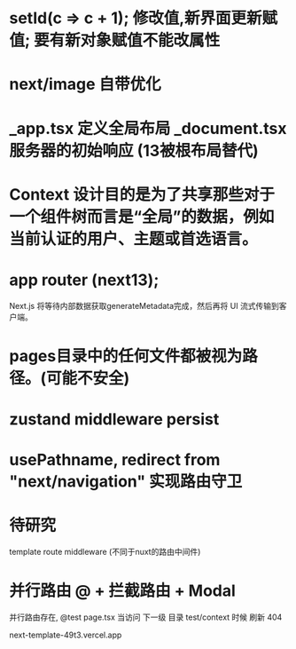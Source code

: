 # setId(c => c + 1);  修改值,新界面更新赋值;  要有新对象赋值不能改属性

# next/image 自带优化

# _app.tsx 定义全局布局  _document.tsx 服务器的初始响应 (13被根布局替代)

# Context 设计目的是为了共享那些对于一个组件树而言是“全局”的数据，例如当前认证的用户、主题或首选语言。

# app router (next13);

Next.js 将等待内部数据获取generateMetadata完成，然后再将 UI 流式传输到客户端。

#  pages目录中的任何文件都被视为路径。(可能不安全)

# zustand middleware persist
# usePathname, redirect from "next/navigation"  实现路由守卫

# 待研究
  template
  route
  middleware (不同于nuxt的路由中间件)


# 并行路由 @  + 拦截路由 + Modal
  并行路由存在, @test  page.tsx   当访问 下一级 目录 test/context 时候 刷新 404



next-template-49t3.vercel.app
 